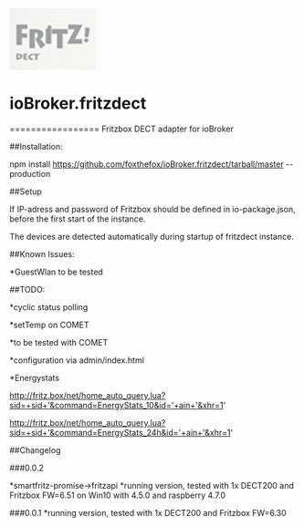 

![Logo](admin/fritzdect_logo.png)
# ioBroker.fritzdect
=================
Fritzbox DECT adapter for ioBroker

##Installation:

npm install https://github.com/foxthefox/ioBroker.fritzdect/tarball/master --production

##Setup

If IP-adress and password of Fritzbox should be defined in io-package.json, before the first start of the instance.

The devices are detected automatically during startup of fritzdect instance.

##Known Issues:

*GuestWlan to be tested

##TODO:

*cyclic status polling

*setTemp on COMET

*to be tested with COMET

*configuration via admin/index.html

*Energystats

http://fritz.box/net/home_auto_query.lua?sid=+sid+'&command=EnergyStats_10&id='+ain+'&xhr=1'

http://fritz.box/net/home_auto_query.lua?sid=+sid+'&command=EnergyStats_24h&id='+ain+'&xhr=1'

##Changelog

###0.0.2

*smartfritz-promise->fritzapi
*running version, tested with 1x DECT200 and Fritzbox FW=6.51 on Win10 with 4.5.0 and raspberry 4.7.0

###0.0.1
*running version, tested with 1x DECT200 and Fritzbox FW=6.30
